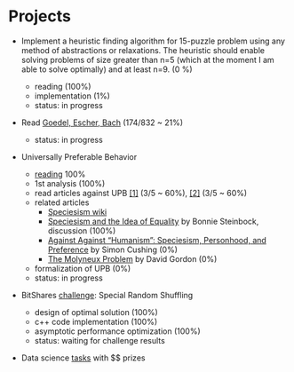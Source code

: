 Projects
=======

* Implement a heuristic finding algorithm for 15-puzzle problem using any method of abstractions or relaxations. The heuristic should enable solving problems of size greater than n=5 (which at the moment I am able to solve optimally) and at least n=9. (0 %)
  - reading (100%)
  - implementation (1%)
  - status: in progress

* Read <a href="http://en.wikipedia.org/wiki/G%C3%B6del,_Escher,_Bach">Goedel, Escher, Bach</a> (174/832 ~ 21%)
  - status: in progress

* Universally Preferable Behavior
  - [reading](http://wiki.mises.org/wiki/Book:Universally_Preferable_Behaviour) 100%
  - 1st analysis (100%)
  - read articles against UPB [[1]](http://www.fdrliberated.com/stefan-molyneux-promise-failure-upb-inside-story-part-1/) (3/5 ~ 60%), [[2]](http://libertarian-left.blogspot.cz/2009/04/critique-of-stefan-molyneuxs-ethical.html) (3/5 ~ 60%)
  - related articles
    - [Speciesism wiki](http://en.wikipedia.org/wiki/Speciesism)
    - [Speciesism and the Idea of Equality](http://facultypages.morris.umn.edu/~mcollier/International%20Ethics/steinbock.pdf) by Bonnie Steinbock, discussion (100%)
    - [Against Against “Humanism”: Speciesism, Personhood, and Preference](http://www.sci.brooklyn.cuny.edu/~schopra/Persons/Cushing.pdf) by Simon Cushing (0%)
    - [The Molyneux Problem](https://mises.org/library/molyneux-problem) by David Gordon (0%)
  - formalization of UPB (0%)
  - status: in progress

* BitShares [challenge](https://bitsharestalk.org/index.php/topic,15547.0.html): Special Random Shuffling
  - design of optimal solution (100%)
  - c++ code implementation (100%)
  - asymptotic performance optimization (100%)
  - status: waiting for challenge results


* Data science [tasks](http://www.kaggle.com) with $$ prizes
